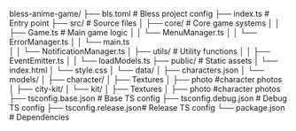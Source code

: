 bless-anime-game/
├── bls.toml              # Bless project config
├── index.ts               # Entry point
├── src/                  # Source files
│   ├── core/            # Core game systems
│   │   ├── Game.ts      # Main game logic
│   │   └── MenuManager.ts
│   │   └── ErrorManager.ts
│   │   └── main.ts         
│   │   └── NotificationManager.ts
│   ├── utils/           # Utility functions
│   │   ├── EventEmitter.ts
│   │   └── loadModels.ts
├── public/              # Static assets
│   └── index.html
│   └── style.css
│   └── data/
│       ├── characters.json
│   └── models/
│       ├── character/
│               ├── Textures
│               ├── photo  #character photos
│      ├── city-kit/
│      └── kit/
│           ├── Textures
│           ├── photo  #character photos
├── tsconfig.base.json   # Base TS config
├── tsconfig.debug.json  # Debug TS config
├── tsconfig.release.json# Release TS config
└── package.json         # Dependencies
